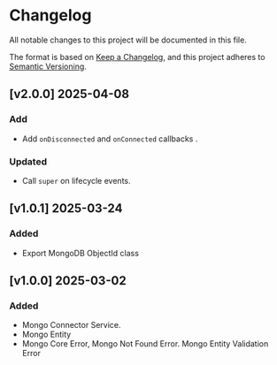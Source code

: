 # Changelog
All notable changes to this project will be documented in this file.

The format is based on [Keep a Changelog](https://keepachangelog.com/en/1.0.0/),
and this project adheres to [Semantic Versioning](https://semver.org/spec/v2.0.0.html).

## [v2.0.0] 2025-04-08
### Add
* Add `onDisconnected` and `onConnected` callbacks .
### Updated
* Call `super` on lifecycle events.

## [v1.0.1] 2025-03-24
### Added
* Export MongoDB ObjectId class

## [v1.0.0] 2025-03-02
### Added
* Mongo Connector Service.
* Mongo Entity
* Mongo Core Error, Mongo Not Found Error. Mongo Entity Validation Error
